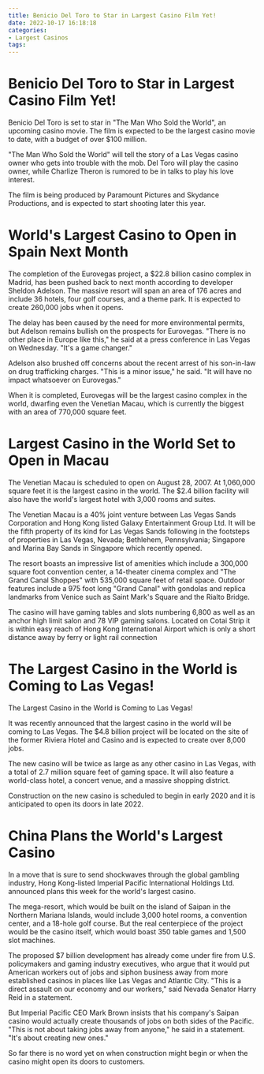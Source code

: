 ```yaml
---
title: Benicio Del Toro to Star in Largest Casino Film Yet!
date: 2022-10-17 16:18:18
categories:
- Largest Casinos
tags:
---
```



#  Benicio Del Toro to Star in Largest Casino Film Yet!

Benicio Del Toro is set to star in "The Man Who Sold the World", an upcoming casino movie. The film is expected to be the largest casino movie to date, with a budget of over $100 million.

"The Man Who Sold the World" will tell the story of a Las Vegas casino owner who gets into trouble with the mob. Del Toro will play the casino owner, while Charlize Theron is rumored to be in talks to play his love interest.

The film is being produced by Paramount Pictures and Skydance Productions, and is expected to start shooting later this year.

#  World's Largest Casino to Open in Spain Next Month

The completion of the Eurovegas project, a $22.8 billion casino complex in Madrid, has been pushed back to next month according to developer Sheldon Adelson. The massive resort will span an area of 176 acres and include 36 hotels, four golf courses, and a theme park. It is expected to create 260,000 jobs when it opens.

The delay has been caused by the need for more environmental permits, but Adelson remains bullish on the prospects for Eurovegas. "There is no other place in Europe like this," he said at a press conference in Las Vegas on Wednesday. "It's a game changer."

Adelson also brushed off concerns about the recent arrest of his son-in-law on drug trafficking charges. "This is a minor issue," he said. "It will have no impact whatsoever on Eurovegas."

When it is completed, Eurovegas will be the largest casino complex in the world, dwarfing even the Venetian Macau, which is currently the biggest with an area of 770,000 square feet.

#  Largest Casino in the World Set to Open in Macau

The Venetian Macau is scheduled to open on August 28, 2007. At 1,060,000 square feet it is the largest casino in the world. The $2.4 billion facility will also have the world's largest hotel with 3,000 rooms and suites. 

The Venetian Macau is a 40% joint venture between Las Vegas Sands Corporation and Hong Kong listed Galaxy Entertainment Group Ltd. It will be the fifth property of its kind for Las Vegas Sands following in the footsteps of properties in Las Vegas, Nevada; Bethlehem, Pennsylvania; Singapore and Marina Bay Sands in Singapore which recently opened.

The resort boasts an impressive list of amenities which include a 300,000 square foot convention center, a 14-theater cinema complex and "The Grand Canal Shoppes" with 535,000 square feet of retail space. Outdoor features include a 975 foot long "Grand Canal" with gondolas and replica landmarks from Venice such as Saint Mark's Square and the Rialto Bridge.

The casino will have gaming tables and slots numbering 6,800 as well as an anchor high limit salon and 78 VIP gaming salons. Located on Cotai Strip it is within easy reach of Hong Kong International Airport which is only a short distance away by ferry or light rail connection

#  The Largest Casino in the World is Coming to Las Vegas!

The Largest Casino in the World is Coming to Las Vegas!

It was recently announced that the largest casino in the world will be coming to Las Vegas. The $4.8 billion project will be located on the site of the former Riviera Hotel and Casino and is expected to create over 8,000 jobs.

The new casino will be twice as large as any other casino in Las Vegas, with a total of 2.7 million square feet of gaming space. It will also feature a world-class hotel, a concert venue, and a massive shopping district.

Construction on the new casino is scheduled to begin in early 2020 and it is anticipated to open its doors in late 2022.

#  China Plans the World's Largest Casino

In a move that is sure to send shockwaves through the global gambling industry, Hong Kong-listed Imperial Pacific International Holdings Ltd. announced plans this week for the world's largest casino.

The mega-resort, which would be built on the island of Saipan in the Northern Mariana Islands, would include 3,000 hotel rooms, a convention center, and a 18-hole golf course. But the real centerpiece of the project would be the casino itself, which would boast 350 table games and 1,500 slot machines.

The proposed $7 billion development has already come under fire from U.S. policymakers and gaming industry executives, who argue that it would put American workers out of jobs and siphon business away from more established casinos in places like Las Vegas and Atlantic City. "This is a direct assault on our economy and our workers," said Nevada Senator Harry Reid in a statement.

But Imperial Pacific CEO Mark Brown insists that his company's Saipan casino would actually create thousands of jobs on both sides of the Pacific. "This is not about taking jobs away from anyone," he said in a statement. "It's about creating new ones."

So far there is no word yet on when construction might begin or when the casino might open its doors to customers.